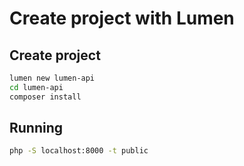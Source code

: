 # Create project with Lumen

## Create project

```bash
lumen new lumen-api
cd lumen-api
composer install
```

## Running

```bash
php -S localhost:8000 -t public
```
